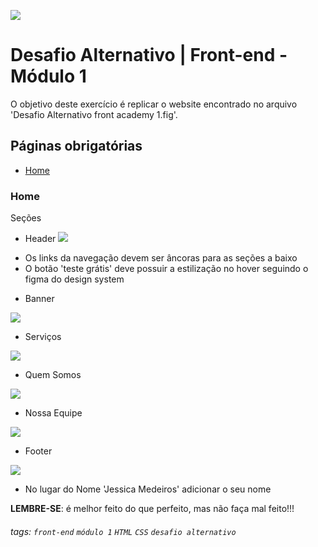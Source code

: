 ![](https://i.imgur.com/xG74tOh.png)

# Desafio Alternativo | Front-end - Módulo 1

O objetivo deste exercício é replicar o website encontrado no arquivo 'Desafio Alternativo front academy 1.fig'.

## Páginas obrigatórias

- [Home](#Home)

### Home

Seções

- Header ![](https://i.imgur.com/9AmnKFk.png)
 * Os links da navegação devem ser âncoras para as seções a baixo
 * O botão 'teste grátis' deve possuir a estilização no hover seguindo o figma do design system 

- Banner 

![](https://i.imgur.com/x31WZ4T.png)

- Serviços 

![](https://i.imgur.com/O7Iljq0.png)

- Quem Somos 

![](https://i.imgur.com/rmd21Rh.png)

- Nossa Equipe 

![](https://i.imgur.com/0PU0xK2.png)

- Footer 

![](https://i.imgur.com/oE9OeiH.png)
 * No lugar do Nome 'Jessica Medeiros' adicionar o seu nome



**LEMBRE-SE**: é melhor feito do que perfeito, mas não faça mal feito!!!

###### tags: `front-end` `módulo 1` `HTML` `CSS` `desafio alternativo`
